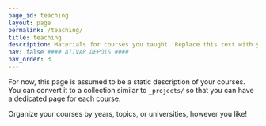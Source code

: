 ```yaml
---
page_id: teaching
layout: page
permalink: /teaching/
title: teaching
description: Materials for courses you taught. Replace this text with your description.
nav: false #### ATIVAR DEPOIS ####
nav_order: 3
---
```


For now, this page is assumed to be a static description of your courses. You can convert it to a collection similar to `_projects/` so that you can have a dedicated page for each course.

Organize your courses by years, topics, or universities, however you like!
